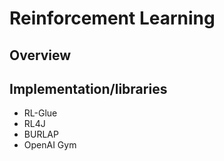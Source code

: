 # Reinforcement Learning

## Overview


## Implementation/libraries

* RL-Glue
* RL4J
* BURLAP
* OpenAI Gym
